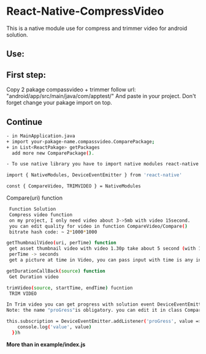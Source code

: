 # React-Native-CompressVideo
This is a native module use for compress and trimmer video for android solution.

## Use:

##  First step:
Copy 2 pakage compassvideo + trimmer follow url: "android/app/src/main/java/com/apptest/"
And paste in your project.
Don't forget change your pakage import on top.
## Continue
```sh
- in MainApplication.java
+ import your-pakage-name.compassvideo.ComparePackage;
+ in List<ReactPakage> getPackages
  add more new ComparePackage().

- To use native library you have to import native modules react-native

import { NativeModules, DeviceEventEmitter } from 'react-native'

const { CompareVideo, TRIMVIDEO } = NativeModules
```
Compare(uri) function
```sh
 Function Solution
 Compress video function
 on my project, I only need video about 3->5mb with video 15second.
 you can edit quality for video in function CompareVideo/Compare()
 bitrate hash code: ~ 2*1000*1000
```
```sh
getThumbnailVideo(uri, perTime) function
 get asset thumbnail video with video 1.30p take about 5 second (with 1s/image)
 perTime -> seconds
 get a picture at time in Video, you can pass input with time is any in duration of video
```
```sh
getDurationCallBack(source) function
 Get Duration video
```
```sh
trimVideo(source, startTime, endTime) fucntion
 TRIM VIDEO
```
```sh
In Trim video you can get progress with solution event DeviceEventEmitter in React Native
Note: the name "proGress"is obligatory. you can edit it in class CompareVideo

this.subscription = DeviceEventEmitter.addListener('proGress', value => {
    console.log('value', value)
  })h
```

**More than in example/index.js**
